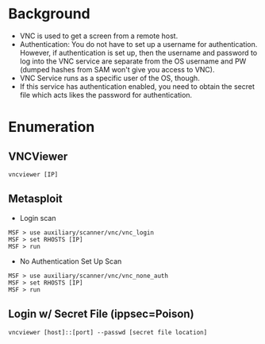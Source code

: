 # Background
- VNC is used to get a screen from a remote host. 
- Authentication: You do not have to set up a username for authentication.  However, if authentication is set up, then the username and password to log into the VNC service are separate from the OS username and PW (dumped hashes from SAM won't give you access to VNC).
- VNC Service runs as a specific user of the OS, though.
- If this service has authentication enabled, you need to obtain the secret file which acts likes the password for authentication.

# Enumeration

## VNCViewer
```
vncviewer [IP]
```

## Metasploit
- Login scan
```
MSF > use auxiliary/scanner/vnc/vnc_login 
MSF > set RHOSTS [IP]
MSF > run 
```
- No Authentication Set Up Scan
```
MSF > use auxiliary/scanner/vnc/vnc_none_auth 
MSF > set RHOSTS [IP]
MSF > run
```
## Login w/ Secret File (ippsec=Poison)
```
vncviewer [host]::[port] --passwd [secret file location]
```
